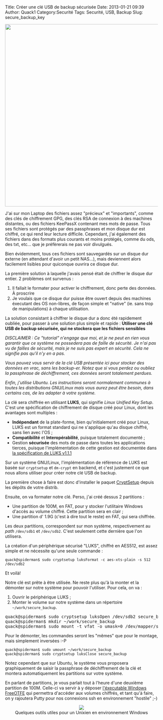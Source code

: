 Title: Créer une clé USB de backup sécurisée
Date: 2013-01-21 09:39
Author: Quack1
Category:Securité
Tags: Securité, USB, Backup
Slug: secure_backup_key

<div align=center><img src="static/upload/secure_key.png" width="600" align=center /></div>

J'ai sur mon Laptop des fichiers assez "précieux" et "importants", comme des clés de chiffrement GPG, des clés RSA de connexion à des machines distantes, ou des fichiers KeePassX contenant mes mots de passe. Tous ses fichiers sont protégés par des passphrases et mon disque dur est chiffré, ce qui rend leur lecture difficile. Cependant, j'ai également des fichiers dans des formats plus courants et moins protégés, comme du ods, des txt, etc... que je préfèrerais ne pas voir divulgués.

Bien évidemment, tous ces fichiers sont sauvegardés sur un disque dur externe (en attendant d'avoir un petit NAS...), mais deviennent alors facilement lisibles pour quiconque ouvrira ce disque dur.

La première solution à laquelle j'avais pensé était de chiffrer le disque dur entier. 2 problèmes ont survenus :

1. Il fallait le formater pour activer le chiffrement, donc perte des données. À proscrire
2. Je voulais que ce disque dur puisse être ouvert depuis des machines éxecutant des OS non-libres, de façon simple et "native" (ie. sans trop de manipulations) à chaque utilisation. 

La solution consistant à chiffrer le disque dur a donc été rapidement oubliée, pour passer à une solution plus simple et rapide : **Utiliser une clé USB de backup sécurisée, qui ne stockera que les fichiers sensibles**


_DISCLAIMER : Ce "tutorial" n'engage que moi, et je ne peut en rien vous garantir que ce système ne possedera pas de faille de sécurité. Je n'ai pas vu de failles de sécurité, mais je ne suis pas expert en sécurité. Cela ne signifie pas qu'il n'y en a pas._

_Vous pouvez vous servir de la clé USB présentée ici pour stocker des données en vrac, sans les backup-er. Notez que si vous perdez ou oubliez la passphrase de déchiffrement, ces données seront totalement perdues._

_Enfin, j'utilise Ubuntu. Les instructions seront normalement communes à toutes les distributions GNU/Linux mais vous aurez peut être besoin, dans certains cas, de les adapter à votre système._

La clé sera chiffrée en utilisant **LUKS**, qui signifie _Linux Unified Key Setup_. C'est une spécification de chiffrement de disque créé pour Linux, dont les avantages sont multiples : 

- **Indépendant** de la plate-forme, bien qu'initialement créé pour Linux, LUKS est un format standard qui ne s'applique qu'au disque chiffré, sans lien avec l'OS ;
- **Compatibilité** et **Interopérabilité**, puisque totalement documenté ;
- Gestion **sécurisée** des mots de passe dans toutes les applications tierces, puisque l'implémentation de cette gestion est documentée dans [la spécification de LUKS v1.1.1](http://cryptsetup.googlecode.com/svn-history/r42/wiki/LUKS-standard/on-disk-format.pdf)

Sur un système GNU/Linux, l'implémentation de référence de LUKS est basée sur `cryptsetup` et `dm-crypt` en backend, et c'est justement ce que nous allons utiliser pour créer notre clé USB de backup.

La première chose à faire est donc d'installer le paquet [CryptSetup](apt://cryptsetup) depuis les dépôts de votre distrib. 

Ensuite, on va formater notre clé. Perso, j'ai créé dessus 2 partitions :

- Une partition de 100M, en FAT, pour y stocker l'utilitaire Windows d'accès au volume chiffré. Cette partition sera en clair ;
- Une partition d' 1.9G (c'est à dire tout le reste) en FAT, qui sera chiffrée.

Les deux partitions, correspondent sur mon système, respectivement au _path_ `/dev/sdb1` et `/dev/sdb2`. C'est seulement cette dernière que l'on utilisera.


La création d'un périphérique sécurisé "LUKS", chiffré en AES512, est assez simple et ne nécessite qu'une seule commande : 
	
	quack@spiderman$ sudo cryptsetup luksFormat -c aes-xts-plain -s 512 /dev/sdb2

Et voilà!

Notre clé est prête à être utilisée. Ne reste plus qu'à la monter et la démonter sur notre système pour pouvoir l'utiliser. Pour cela, on va : 

1. Ouvrir le périphérique LUKS ;
2. Monter le volume sur notre système dans un répertoire `~/work/secure_backup`.

<pre>quack@spiderman$ sudo cryptsetup luksOpen /dev/sdb2 secure_backup
quack@spiderman$ mkdir ~/work/secure_backup
quack@spiderman$ sudo mount -t vfat -o umask=0 /dev/mapper/secure_backup ~/work/secure_backup</pre>

Pour le démonter, les commandes seront les "mêmes" que pour le montage, mais simplement inversées :-P

	quack@spiderman$ sudo umount ~/work/secure_backup
	quack@spiderman$ sudo cryptsetup luksClose secure_backup

Notez cependant que sur Ubuntu, le système vous proposera graphiquement de saisir la passphrase de déchiffrement de la clé et montera automatiquement les partitions sur votre système.

En parlant de partitions, je vous parlait tout à l'heure d'une deuxième partition de 100M. Celle-ci va servir à y déposer [l'éxecutable Windows FreeOTFE](http://www.freeotfe.org/download.html) qui permettra d'accéder aux volumes chiffrés, et tant qu'à faire, on y rajoutera Putty pour nos connexions ssh en environnement "hostile" ;-)

<div align=center text-align=center><a href="static/upload/secure_key_tools.png"><img src="static/upload/secure_key_tools.png" align="center" /></a><br />Quelques outils utiles pour un Unixien en environnement Windows</div>
